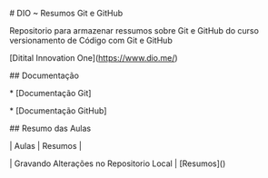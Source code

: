 \# DIO ~ Resumos Git e GitHub



Repositorio para armazenar ressumos sobre Git e GitHub do curso versionamento de Código com Git e GitHub

\[Ditital Innovation One](https://www.dio.me/)



\## Documentação

\* \[Documentação Git]

\* \[Documentação GitHub]



\## Resumo das Aulas



| Aulas | Resumos |

| Gravando Alterações no Repositorio Local | \[Resumos]()

